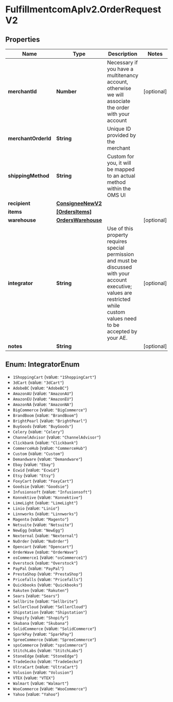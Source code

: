 # FulfillmentcomApIv2.OrderRequestV2

## Properties
Name | Type | Description | Notes
------------ | ------------- | ------------- | -------------
**merchantId** | **Number** | Necessary if you have a multitenancy account, otherwise we will associate the order with your account | [optional] 
**merchantOrderId** | **String** | Unique ID provided by the merchant | 
**shippingMethod** | **String** | Custom for you, it will be mapped to an actual method within the OMS UI | 
**recipient** | [**ConsigneeNewV2**](ConsigneeNewV2.md) |  | 
**items** | [**[OrdersItems]**](OrdersItems.md) |  | 
**warehouse** | [**OrdersWarehouse**](OrdersWarehouse.md) |  | [optional] 
**integrator** | **String** | Use of this property requires special permission and must be discussed with your account executive; values are restricted while custom values need to be accepted by your AE. | [optional] 
**notes** | **String** |  | [optional] 

<a name="IntegratorEnum"></a>
## Enum: IntegratorEnum

* `1ShoppingCart` (value: `"1ShoppingCart"`)
* `3dCart` (value: `"3dCart"`)
* `AdobeBC` (value: `"AdobeBC"`)
* `AmazonAU` (value: `"AmazonAU"`)
* `AmazonEU` (value: `"AmazonEU"`)
* `AmazonNA` (value: `"AmazonNA"`)
* `BigCommerce` (value: `"BigCommerce"`)
* `BrandBoom` (value: `"BrandBoom"`)
* `BrightPearl` (value: `"BrightPearl"`)
* `BuyGoods` (value: `"BuyGoods"`)
* `Celery` (value: `"Celery"`)
* `ChannelAdvisor` (value: `"ChannelAdvisor"`)
* `Clickbank` (value: `"Clickbank"`)
* `CommerceHub` (value: `"CommerceHub"`)
* `Custom` (value: `"Custom"`)
* `Demandware` (value: `"Demandware"`)
* `Ebay` (value: `"Ebay"`)
* `Ecwid` (value: `"Ecwid"`)
* `Etsy` (value: `"Etsy"`)
* `FoxyCart` (value: `"FoxyCart"`)
* `Goodsie` (value: `"Goodsie"`)
* `Infusionsoft` (value: `"Infusionsoft"`)
* `Konnektive` (value: `"Konnektive"`)
* `LimeLight` (value: `"LimeLight"`)
* `Linio` (value: `"Linio"`)
* `Linnworks` (value: `"Linnworks"`)
* `Magento` (value: `"Magento"`)
* `Netsuite` (value: `"Netsuite"`)
* `NewEgg` (value: `"NewEgg"`)
* `Nexternal` (value: `"Nexternal"`)
* `NuOrder` (value: `"NuOrder"`)
* `Opencart` (value: `"Opencart"`)
* `OrderWave` (value: `"OrderWave"`)
* `osCommerce1` (value: `"osCommerce1"`)
* `Overstock` (value: `"Overstock"`)
* `PayPal` (value: `"PayPal"`)
* `PrestaShop` (value: `"PrestaShop"`)
* `Pricefalls` (value: `"Pricefalls"`)
* `Quickbooks` (value: `"Quickbooks"`)
* `Rakuten` (value: `"Rakuten"`)
* `Sears` (value: `"Sears"`)
* `Sellbrite` (value: `"Sellbrite"`)
* `SellerCloud` (value: `"SellerCloud"`)
* `Shipstation` (value: `"Shipstation"`)
* `Shopify` (value: `"Shopify"`)
* `Skubana` (value: `"Skubana"`)
* `SolidCommerce` (value: `"SolidCommerce"`)
* `SparkPay` (value: `"SparkPay"`)
* `SpreeCommerce` (value: `"SpreeCommerce"`)
* `spsCommerce` (value: `"spsCommerce"`)
* `StitchLabs` (value: `"StitchLabs"`)
* `StoneEdge` (value: `"StoneEdge"`)
* `TradeGecko` (value: `"TradeGecko"`)
* `UltraCart` (value: `"UltraCart"`)
* `Volusion` (value: `"Volusion"`)
* `VTEX` (value: `"VTEX"`)
* `Walmart` (value: `"Walmart"`)
* `WooCommerce` (value: `"WooCommerce"`)
* `Yahoo` (value: `"Yahoo"`)

